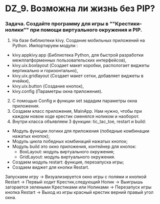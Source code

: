 # DZ_9. Возможна ли жизнь без PIP?

### Задача. Создайте программу для игры в ""Крестики-нолики"" при помощи виртуального окружения и PIP.

1) На базе библиотеки kivy. Создание мобильных приложений на Python. Импортируем модули :
- kivy.appkivy.app (Библиотека Python, для быстрой разработки межплатформенных пользовательских интерфейсов),
- kivy.uix.boxlayout (Создает макет коробки, распологает виджеты вертикально и горизонтально),
- kivy.uix.gridlayout (Создает макет сетки, добавляет виджеты в ячейки),
- kivy.uix.button (Создание кнопок),
- kivy.config (Параметры окна приложения).
2) С помощью Config и функции set зададим параметры окна приложения.
3) Создаем класс приложения, MainApp. Нам нужно, чтобы при каждом новом ходе крестик сменялся ноликом и наоборот.
4) Внутри класса объявляем 3 функции: tic_tac_toe, restart и build:
- Модуль функции логики для приложения (победные комбинации нажатых кнопок);
- Модуль цикла победных комбинаций нажатых кнопок;
- Модуль build это окно приложения, контейнер для кнопок:
  - BoxLayout: модуль виртуального окружения;
  - GridLayout: модуль виртуального окружения.
- Создаем модуль restart: функция, перезапуска игры;
- Создаем виджет для кнопки Restart.

Запускаем игру -> Визуализируется окно игры с полями и кнопкой Restart -> Первый ходит Крестик,следующий Нолик
-> Выигрышь загорается зелеными Крестиками или Ноликами -> Перезапуск игры кнопка Restart
-> Выход из игры красный крестик верний правый угол окна.
